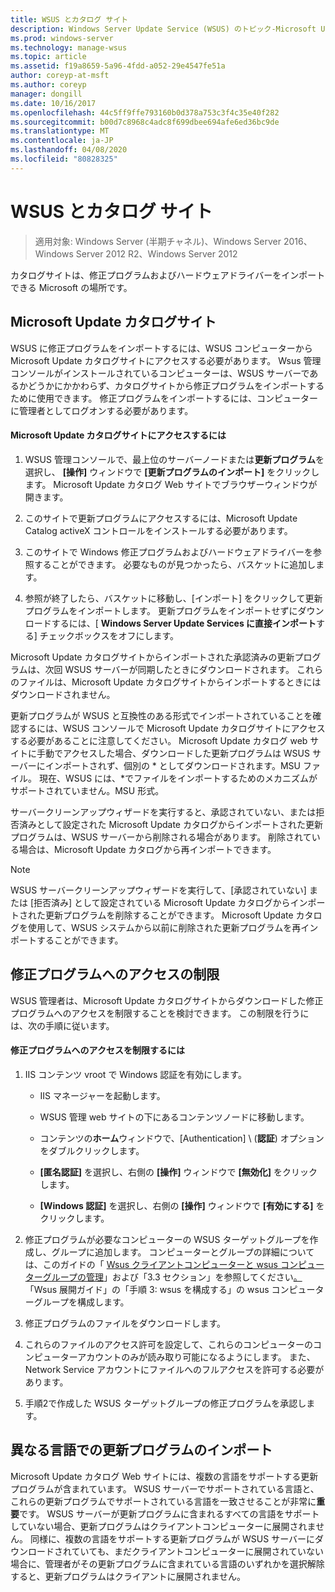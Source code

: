 ```yaml
---
title: WSUS とカタログ サイト
description: Windows Server Update Service (WSUS) のトピック-Microsoft Update カタログサイトにアクセスして WSUS に修正プログラムをインポートする方法
ms.prod: windows-server
ms.technology: manage-wsus
ms.topic: article
ms.assetid: f19a8659-5a96-4fdd-a052-29e4547fe51a
author: coreyp-at-msft
ms.author: coreyp
manager: dongill
ms.date: 10/16/2017
ms.openlocfilehash: 44c5ff9ffe793160b0d378a753c3f4c35e40f282
ms.sourcegitcommit: b00d7c8968c4adc8f699dbee694afe6ed36bc9de
ms.translationtype: MT
ms.contentlocale: ja-JP
ms.lasthandoff: 04/08/2020
ms.locfileid: "80828325"
---
```

# <a name="wsus-and-the-catalog-site"></a>WSUS とカタログ サイト

>適用対象: Windows Server (半期チャネル)、Windows Server 2016、Windows Server 2012 R2、Windows Server 2012

カタログサイトは、修正プログラムおよびハードウェアドライバーをインポートできる Microsoft の場所です。

## <a name="the-microsoft-update-catalog-site"></a>Microsoft Update カタログサイト
WSUS に修正プログラムをインポートするには、WSUS コンピューターから Microsoft Update カタログサイトにアクセスする必要があります。 Wsus 管理コンソールがインストールされているコンピューターは、WSUS サーバーであるかどうかにかかわらず、カタログサイトから修正プログラムをインポートするために使用できます。 修正プログラムをインポートするには、コンピューターに管理者としてログオンする必要があります。

#### <a name="to-access-the-microsoft-update-catalog-site"></a>Microsoft Update カタログサイトにアクセスするには

1.  WSUS 管理コンソールで、最上位のサーバーノードまたは**更新プログラム**を選択し、 **[操作]** ウィンドウで **[更新プログラムのインポート]** をクリックします。 Microsoft Update カタログ Web サイトでブラウザーウィンドウが開きます。

2.  このサイトで更新プログラムにアクセスするには、Microsoft Update Catalog activeX コントロールをインストールする必要があります。

3.  このサイトで Windows 修正プログラムおよびハードウェアドライバーを参照することができます。 必要なものが見つかったら、バスケットに追加します。

4.  参照が終了したら、バスケットに移動し、[インポート] をクリックして更新プログラムをインポートします。 更新プログラムをインポートせずにダウンロードするには、[ **Windows Server Update Services に直接インポート**する] チェックボックスをオフにします。

Microsoft Update カタログサイトからインポートされた承認済みの更新プログラムは、次回 WSUS サーバーが同期したときにダウンロードされます。 これらのファイルは、Microsoft Update カタログサイトからインポートするときにはダウンロードされません。

更新プログラムが WSUS と互換性のある形式でインポートされていることを確認するには、WSUS コンソールで Microsoft Update カタログサイトにアクセスする必要があることに注意してください。 Microsoft Update カタログ web サイトに手動でアクセスした場合、ダウンロードした更新プログラムは WSUS サーバーにインポートされず、個別の * としてダウンロードされます。MSU ファイル。 現在、WSUS には、\*でファイルをインポートするためのメカニズムがサポートされていません。MSU 形式。

サーバークリーンアップウィザードを実行すると、承認されていない、または拒否済みとして設定された Microsoft Update カタログからインポートされた更新プログラムは、WSUS サーバーから削除される場合があります。 削除されている場合は、Microsoft Update カタログから再インポートできます。

> [!NOTE]
> WSUS サーバークリーンアップウィザードを実行して、[承認されていない] または [拒否済み] として設定されている Microsoft Update カタログからインポートされた更新プログラムを削除することができます。 Microsoft Update カタログを使用して、WSUS システムから以前に削除された更新プログラムを再インポートすることができます。

## <a name="restricting-access-to-hotfixes"></a>修正プログラムへのアクセスの制限
WSUS 管理者は、Microsoft Update カタログサイトからダウンロードした修正プログラムへのアクセスを制限することを検討できます。 この制限を行うには、次の手順に従います。

#### <a name="to-restrict-access-to-hotfixes"></a>修正プログラムへのアクセスを制限するには

1.  IIS コンテンツ vroot で Windows 認証を有効にします。

    -   IIS マネージャーを起動します。

    -   WSUS 管理 web サイトの下にあるコンテンツノードに移動します。

    -   コンテンツの**ホーム**ウィンドウで、[Authentication] \ (**認証**\) オプションをダブルクリックします。

    -   **[匿名認証]** を選択し、右側の **[操作]** ウィンドウで **[無効化]** をクリックします。

    -   **[Windows 認証]** を選択し、右側の **[操作]** ウィンドウで **[有効にする]** をクリックします。

2.  修正プログラムが必要なコンピューターの WSUS ターゲットグループを作成し、グループに追加します。 コンピューターとグループの詳細については、このガイドの「 [Wsus クライアントコンピューターと wsus コンピューターグループの管理](managing-wsus-client-computers-and-wsus-computer-groups.md)」および「3.3 セクション」を参照してください[。](../deploy/2-configure-wsus.md#23-configure-wsus-computer-groups)「Wsus 展開ガイド」の「手順 3: wsus を構成する」の wsus コンピューターグループを構成します。

3.  修正プログラムのファイルをダウンロードします。

4.  これらのファイルのアクセス許可を設定して、これらのコンピューターのコンピューターアカウントのみが読み取り可能になるようにします。 また、Network Service アカウントにファイルへのフルアクセスを許可する必要があります。

5.  手順2で作成した WSUS ターゲットグループの修正プログラムを承認します。

## <a name="importing-updates-in-different-languages"></a>異なる言語での更新プログラムのインポート
Microsoft Update カタログ Web サイトには、複数の言語をサポートする更新プログラムが含まれています。 WSUS サーバーでサポートされている言語と、これらの更新プログラムでサポートされている言語を一致させることが非常に**重要**です。 WSUS サーバーが更新プログラムに含まれるすべての言語をサポートしていない場合、更新プログラムはクライアントコンピューターに展開されません。 同様に、複数の言語をサポートする更新プログラムが WSUS サーバーにダウンロードされていても、まだクライアントコンピューターに展開されていない場合に、管理者がその更新プログラムに含まれている言語のいずれかを選択解除すると、更新プログラムはクライアントに展開されません。
